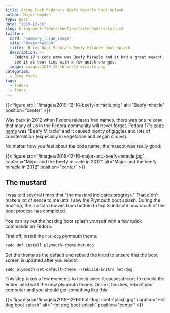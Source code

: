 ```yaml
---
title: Bring Back Fedora's Beefy Miracle boot splash
author: Major Hayden
type: post
date: "2019-12-16"
slug: bring-back-fedora-beefy-miracle-boot-splash.md
twitter:
  card: "summary_large_image"
  site: "@majorhayden"
  title:  Bring Back Fedora's Beefy Miracle boot splash
  description: >-
    Fedora 17's code name was Beefy Miracle and it had a great mascot. You can
    see it at boot time with a few quick changes.
  image: images/2019-12-16-beefy-miracle.png
categories:
  - Blog Posts
tags:
  - fedora
  - linux
---
```


{{< figure src="/images/2019-12-16-beefy-miracle.png" alt="Beefy miracle" position="center" >}}

Way back in 2012 when Fedora releases had names, there was one release that
many of us in the Fedora community will never forget. Fedora 17's [code name]
was "Beefy Miracle" and it caused plenty of giggles and lots of consternation
(especially in vegetarian and vegan circles).

No matter how you feel about the code name, the mascot was really good:

{{< figure src="/images/2019-12-16-major-and-beefy-miracle.jpg" caption="Major and the beefy miracle in 2012" alt="Major and the beefy miracle in 2012" position="center" >}}

## The mustard

I was told several times that "the mustard indicates progress." That didn't
make a lot of sense to me until I saw the Plymouth boot splash. During the
boot-up, the mustard moves from bottom to top to indicate how much of the boot
process has completed.

You can try out the hot dog boot splash yourself with a few quick commands on
Fedora.

First off, install the `hot-dog` plymouth theme:

```text
sudo dnf install plymouth-theme-hot-dog
```

Set the theme as the default and rebuild the initrd to ensure that the boot
screen is updated after you reboot:

```text
sudo plymouth-set-default-theme --rebuild-initrd hot-dog
```

This step takes a few moments to finish since it causes `dracut` to rebuild
the entire initrd with the new plymouth theme. Once it finishes, reboot your computer and you should get something like this:

{{< figure src="/images/2019-12-16-hot-dog-boot-splash.jpg" caption="Hot dog boot splash" alt="Hot dog boot splash" position="center" >}}

[code name]: https://fedoraproject.org/wiki/History_of_Fedora_release_names#Fedora_17_.28Beefy_Miracle.29
